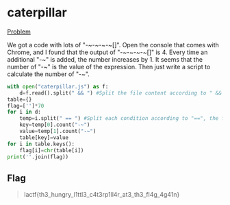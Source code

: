 # caterpillar

[Problem](https://github.com/uclaacm/lactf-archive/tree/master/2023/rev/caterpillar)

We got a code with lots of "-~-~-~-~[]". Open the console that comes with Chrome, and I found that the output of "-~-~-~-~[]" is 4. Every time an additional "-~" is added, the number increases by 1. It seems that the number of "-~" is the value of the expression. Then just write a script to calculate the number of "-~".

```python
with open("caterpillar.js") as f:
    d=f.read().split(" && ") #Split the file content according to " && ", and the obtained list contains the comparison conditions of the flag.
table={}
flag=['']*70
for i in d:
    temp=i.split(" == ") #Split each condition according to "==", the front is the position of the flag character, and the back is the flag character.
    key=temp[0].count("-~")
    value=temp[1].count("-~")
    table[key]=value
for i in table.keys():
    flag[i]=chr(table[i])
print(''.join(flag))
```

## Flag
> lactf{th3_hungry_l1ttl3_c4t3rp1ll4r_at3_th3_fl4g_4g41n}
